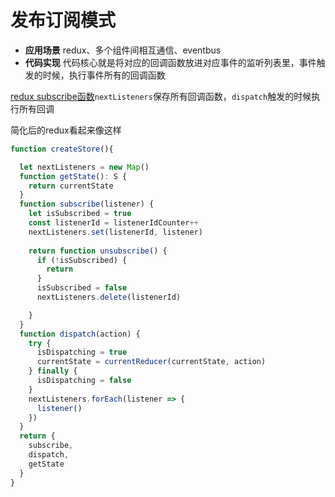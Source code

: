 # 发布订阅模式
- **应用场景**
  redux、多个组件间相互通信、eventbus
- **代码实现**
  代码核心就是将对应的回调函数放进对应事件的监听列表里，事件触发的时候，执行事件所有的回调函数

 [redux subscribe函数](https://github.com/reduxjs/redux/blob/master/src/createStore.ts#L201)`nextListeners`保存所有回调函数，`dispatch`触发的时候执行所有回调
 
简化后的redux看起来像这样
```js
function createStore(){

  let nextListeners = new Map()
  function getState(): S {
    return currentState
  }
  function subscribe(listener) {
    let isSubscribed = true
    const listenerId = listenerIdCounter++
    nextListeners.set(listenerId, listener)
    
    return function unsubscribe() {
      if (!isSubscribed) {
        return
      }
      isSubscribed = false
      nextListeners.delete(listenerId)

    }
  }
  function dispatch(action) {
    try {
      isDispatching = true
      currentState = currentReducer(currentState, action)
    } finally {
      isDispatching = false
    }
    nextListeners.forEach(listener => {
      listener()
    })
  }
  return {
    subscribe,
    dispatch,
    getState
  }
}
```